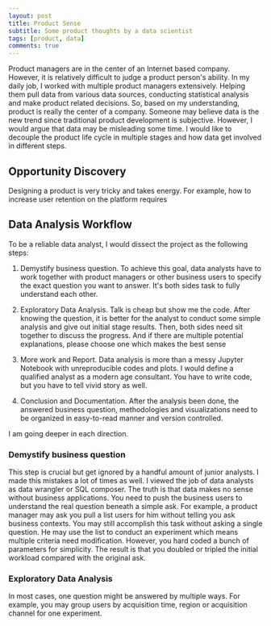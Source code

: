 ```yaml
---
layout: post
title: Product Sense
subtitle: Some product thoughts by a data scientist
tags: [product, data]
comments: true
---
```


Product managers are in the center of an Internet based company. However, it is relatively difficult to judge a product person's ability. In my daily job, I worked with multiple product managers extensively. Helping them pull data from various data sources, conducting statistical analysis and make product related decisions. So, based on my understanding, product is really the center of a company. Someone may believe data is the new trend since traditional product development is subjective. However, I would argue that data may be misleading some time. I would like to decouple the product life cycle in multiple stages and how data get involved in different steps.


## Opportunity Discovery

Designing a product is very tricky and takes energy. For example, how to increase user retention on the platform requires  


## Data Analysis Workflow

To be a reliable data analyst, I would dissect the project as the following steps:

1. Demystify business question. To achieve this goal, data analysts have to work together with product managers or other business users to specify the exact question you want to answer. It's both sides task to fully understand each other.

2. Exploratory Data Analysis. Talk is cheap but show me the code. After knowing the question, it is better for the analyst to conduct some simple analysis and give out initial stage results. Then, both sides need sit together to discuss the progress. And if there are multiple potential explanations, please choose one which makes the best sense

3. More work and Report. Data analysis is more than a messy Jupyter Notebook with unreproducible codes and plots. I would define a qualified analyst as a modern age consultant. You have to write code, but you have to tell vivid story as well.

4. Conclusion and Documentation. After the analysis been done, the answered business question, methodologies and visualizations need to be organized in easy-to-read manner and version controlled.  

I am going deeper in each direction.


### Demystify business question

This step is crucial but get ignored by a handful amount of junior analysts. I made this mistakes a lot of times as well. I viewed the job of data analysts as data wrangler or SQL composer. The truth is that data makes no sense without business applications. You need to push the business users to understand the real question beneath a simple ask. For example, a product manager may ask you pull a list users for him without telling you ask business contexts. You may still accomplish this task without asking a single question. He may use the list to conduct an experiment which means multiple criteria need modification. However, you hard coded a bunch of parameters for simplicity. The result is that you doubled or tripled the initial workload compared with the original ask.


### Exploratory Data Analysis

In most cases, one question might be answered by multiple ways. For example, you may group users by acquisition time, region or acquisition channel for one experiment. 
